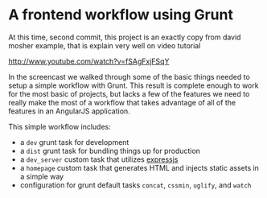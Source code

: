 # A frontend workflow using Grunt

At this time, second commit, this project is an exactly copy from david mosher example, that is explain very well on video tutorial

http://www.youtube.com/watch?v=fSAgFxjFSqY

In the screencast we walked through some of the basic things needed to setup a simple workflow with Grunt. This result is complete enough to work for the most basic of projects, but lacks a few of the features we need to really make the most of a workflow that takes advantage of all of the features in an AngularJS application.

This simple workflow includes:

* a `dev` grunt task for development
* a `dist` grunt task for bundling things up for production
* a `dev_server` custom task that utilizes [expressjs](http://expressjs.com/)
* a `homepage` custom task that generates HTML and injects static assets in a simple way
* configuration for grunt default tasks `concat`, `cssmin`, `uglify`, and `watch`


